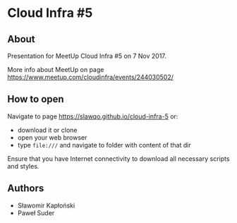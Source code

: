 # Cloud Infra #5

## About

Presentation for MeetUp Cloud Infra #5 on 7 Nov 2017.

More info about MeetUp on page https://www.meetup.com/cloudinfra/events/244030502/

## How to open

Navigate to page https://slawqo.github.io/cloud-infra-5 or:

- download it or clone
- open your web browser
- type `file:///` and navigate to folder with content of that dir

Ensure that you have Internet connectivity to download all necessary scripts and styles.

## Authors

* Sławomir Kapłoński
* Paweł Suder
